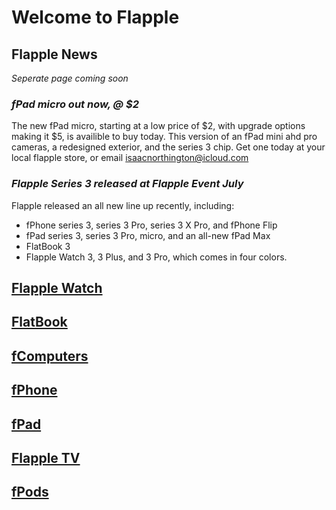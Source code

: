 # Welcome to Flapple

## **Flapple News**
_Seperate page coming soon_

### _fPad micro out now, @ $2_

The new fPad micro, starting at a low price of $2, with upgrade options making it $5, is availible to buy today. This version of an fPad mini ahd pro cameras, a redesigned exterior, and the series 3 chip. Get one today at your local flapple store, or email isaacnorthington@icloud.com

### _Flapple Series 3 released at Flapple Event July_

Flapple released an all new line up recently, including:
 - fPhone series 3, series 3 Pro,  series 3 X Pro,  and fPhone Flip
 - fPad series 3, series 3 Pro, micro, and an all-new fPad Max
 - FlatBook 3
 - Flapple Watch 3, 3 Plus, and 3 Pro, which comes in four colors.
 
 
 
 
## [Flapple Watch](https://flapple.com/watch)

## [FlatBook](https://flapple.com/watch)

## [fComputers](https://flapple.com/watch)

## [fPhone](https://flapple.com/watch)

## [fPad](https://flapple.com/watch)

## [Flapple TV](https://flapple.com/watch)

## [fPods](https://flapple.com/watch)








